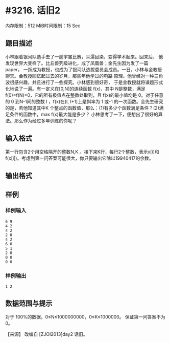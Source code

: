 # #3216. 话旧2

内存限制：512 MiB时间限制：15 Sec

## 题目描述

小林跟着银河队选手去了一趟宇宙比赛，耳濡目染，变得学术起来。回来后，
他发现世界大变样了。比丘兽究级进化，成了凤凰兽；金先生因为发了一篇 paper，
一跃成为教授，也成为了银河队选拔委员会成员。一日，小林与金教授聊天。金教授回忆起过去的岁月，那些年他学过的电路 原理。他曾经对一种三角波很感兴趣，并且进行了一些探究。小林感到很好奇， 于是金教授就将课题形式化地说了一遍。有一定义在[0,N]的连续函数 f(x)，其中 N是整数，满足 f(0)=f(N)=0，它的所有极值点在整数处取到，且 f(x)的最小值均是 0。对于任意的 0 到N-1间的整数 I ，f(x)在(I, I+1)上是斜率为 1 或-1 的一次函数。金先生研究的是，若他知道其中K 个整点的函数值，那么：(1)有多少个函数满足条件？(2)满足条件的函数中，max f(x)最大能是多少？
小林思考了一下，便想出了很好的算法。那么作为经过多年训练的你呢？

 

## 输入格式

第一行包含2个用空格隔开的整数N,K 。接下来K行，每行2个整数，表示x[i]和f(x[i])。考虑到第一问答案可能很大，你只要输出它除以19940417的余数。

## 输出格式

## 样例

### 样例输入

    
    6 9
    4 2
    4 2
    2 0
    4 2
    6 0
    5 1
    2 0
    0 0
    0 0
    
    

### 样例输出

    
    1 2
    

## 数据范围与提示


对于 100%的数据，0&le;N&le;1000000000，0&le;K&le;1000000。
保证第一问答案不为0。
 
 
 
 
【来源】
改编自 [ZJOI2013]day2 话旧。
